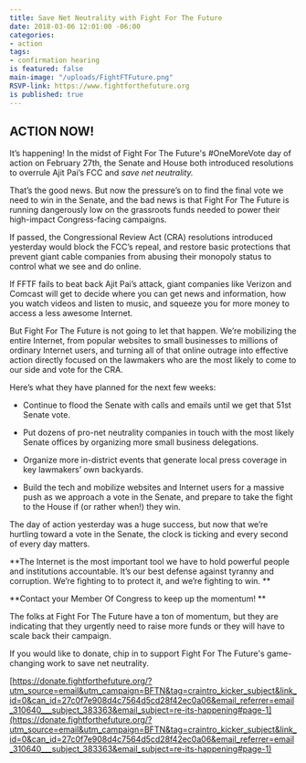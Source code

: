 ```yaml
---
title: Save Net Neutrality with Fight For The Future
date: 2018-03-06 12:01:00 -06:00
categories:
- action
tags:
- confirmation hearing
is featured: false
main-image: "/uploads/FightFTFuture.png"
RSVP-link: https://www.fightforthefuture.org
is published: true
---
```


## ACTION NOW! 

It’s happening! In the midst of Fight For The Future's #OneMoreVote day of action on February 27th, the Senate and House both introduced resolutions to overrule Ajit Pai’s FCC and *save net neutrality.*

That’s the good news. But now the pressure’s on to find the final vote we need to win in the Senate, and the bad news is that Fight For The Future is running dangerously low on the grassroots funds needed to power their high-impact Congress-facing campaigns. 

If passed, the Congressional Review Act (CRA) resolutions introduced yesterday would block the FCC’s repeal, and restore basic protections that prevent giant cable companies from abusing their monopoly status to control what we see and do online.

If FFTF fails to beat back Ajit Pai’s attack, giant companies like Verizon and Comcast will get to decide where you can get news and information, how you watch videos and listen to music, and squeeze you for more money to access a less awesome Internet.

But Fight For The Future is not going to let that happen. We’re mobilizing the entire Internet, from popular websites to small businesses to millions of ordinary Internet users, and turning all of that online outrage into effective action directly focused on the lawmakers who are the most likely to come to our side and vote for the CRA.

Here’s what they have planned for the next few weeks:

* Continue to flood the Senate with calls and emails until we get that 51st Senate vote.

* Put dozens of pro-net neutrality companies in touch with the most likely Senate offices by organizing more small business delegations.

* Organize more in-district events that generate local press coverage in key lawmakers’ own backyards.

* Build the tech and mobilize websites and Internet users for a massive push as we approach a vote in the Senate, and prepare to take the fight to the House if (or rather when!) they win.

The day of action yesterday was a huge success, but now that we’re hurtling toward a vote in the Senate, the clock is ticking and every second of every day matters.

**The Internet is the most important tool we have to hold powerful people and institutions accountable. It’s our best defense against tyranny and corruption. We’re fighting to to protect it, and we’re fighting to win. **

**Contact your Member Of Congress to keep up the momentum! 
**

The folks at Fight For The Future have a ton of momentum, but they are indicating that they urgently need to raise more funds or they will have to scale back their campaign.

If you would like to donate, chip in to support Fight For The Future's game-changing work to save net neutrality. 

[https://donate.fightforthefuture.org/?utm_source=email&utm_campaign=BFTN&tag=craintro_kicker_subject&link_id=0&can_id=27c0f7e908d4c7564d5cd28f42ec0a06&email_referrer=email_310640___subject_383363&email_subject=re-its-happening#page-1](https://donate.fightforthefuture.org/?utm_source=email&utm_campaign=BFTN&tag=craintro_kicker_subject&link_id=0&can_id=27c0f7e908d4c7564d5cd28f42ec0a06&email_referrer=email_310640___subject_383363&email_subject=re-its-happening#page-1)